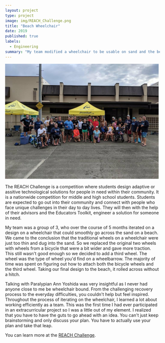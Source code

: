 ```yaml
---
layout: project
type: project
image: img/REACH_Challenge.png
title: "Beach Wheelchair"
date: 2019
published: true
labels:
  - Engineering
summary: "My team modified a wheelchair to be usable on sand and the beach. This project was selected to be a finalist for the 2019 REACH Challenge."
---
```


<div class="text-center p-4">
  <img width="500px" src="../img/IMG_20191219_195019_387.jpg" class="img-thumbnail" >
</div>

The REACH Challenge is a competition where students design adaptive or assitive technological solutions for people in need within their community. It is a nationwide competition for middle and high school students. Students are expected to go out into their community and connect with people who face unique challenges in their day to day lives. They will then with the help of their advisors and the Educators Toolkit, engineer a solution for someone in need.

My team was a group of 3, who over the course of 5 months iterated on a design on a wheelchair that could smoothly go across the sand on a beach. We came to the conclusion that the traditional wheels on a wheelchair were just too thin and dug into the sand. So we replaced the original two wheels with wheels from a bicycle that were a bit wider and gave more traction. This still wasn't good enough so we decided to add a third wheel. The wheel was the type of wheel you'd find on a wheelbarrow. The majority of time was spent on figuring out how to attach both the bicycle wheels and the third wheel. Taking our final design to the beach, it rolled across without a hitch.

Talking with Paralypian Ann Yoshida was very insightful as I never had anyone close to me be wheelchair bound. From the challenging recovery process to the everyday difficulties, you couldn't help but feel inspired. Throughout the process of iterating on the wheelchair, I learned a lot about working efficiently as a team. This was the first time I had ever participated in an extracurricular project so I was a little out of my element. I realized that you have to have the guts to go ahead with an idea. You can't just keep brainstorming and only discuss your plan. You have to actually use your plan and take that leap.

You can learn more at the [REACH Challenge](https://www.iteea.org/reach).
